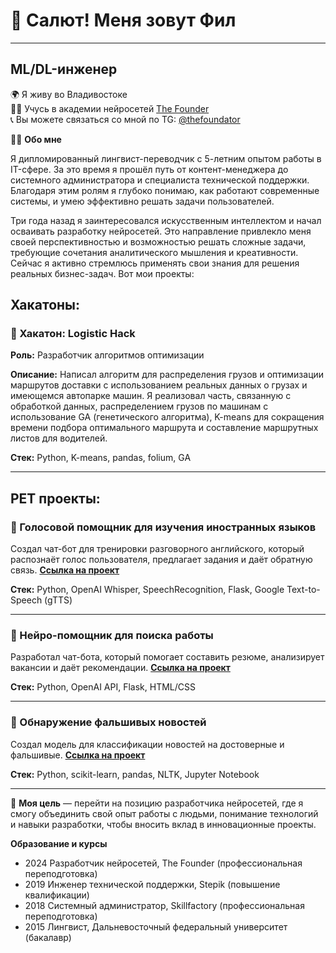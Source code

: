 # 👋 Салют! Меня зовут Фил
______________________________
## ML/DL-инженер

🌍 Я живу во Владивостоке  
👨‍🎓 Учусь в академии нейросетей [The Founder](https://academy.the-founder.ru/)  
📞 Вы можете связаться со мной по TG: [@thefoundator](https://t.me/thefoundator)

👨‍💻 **Обо мне**

Я дипломированный лингвист-переводчик с 5-летним опытом работы в IT-сфере. За это время я прошёл путь от контент-менеджера до системного администратора и специалиста технической поддержки. Благодаря этим ролям я глубоко понимаю, как работают современные системы, и умею эффективно решать задачи пользователей.

Три года назад я заинтересовался искусственным интеллектом и начал осваивать разработку нейросетей. Это направление привлекло меня своей перспективностью и возможностью решать сложные задачи, требующие сочетания аналитического мышления и креативности. Сейчас я активно стремлюсь применять свои знания для решения реальных бизнес-задач. Вот мои проекты:
## Хакатоны:
### 📌 Хакатон: Logistic Hack
**Роль:** Разработчик алгоритмов оптимизации

**Описание:** Написал алгоритм для распределения грузов и оптимизации маршрутов доставки с использованием реальных данных о грузах и имеющемся автопарке машин. Я реализовал часть, связанную с обработкой данных, распределением грузов по машинам с использование GA (генетического алгоритма), K-means для сокращения времени подбора оптимального маршрута и составление маршрутных листов для водителей.

**Стек:** Python, K-means, pandas, folium, GA
___
## PET проекты:
### 📌 Голосовой помощник для изучения иностранных языков 
Создал чат-бот для тренировки разговорного английского, который распознаёт голос пользователя, предлагает задания и даёт обратную связь. [**Ссылка на проект**](https://github.com/neuro-fill/languageapp)

**Стек:** Python, OpenAI Whisper, SpeechRecognition, Flask, Google Text-to-Speech (gTTS)

____

### 📌 Нейро-помощник для поиска работы 
Разработал чат-бота, который помогает составить резюме, анализирует вакансии и даёт рекомендации. [**Ссылка на проект**](https://github.com/neuro-fill/Job-Hunt-Assistant) 

**Стек:** Python, OpenAI API, Flask, HTML/CSS

___

### 📌 Обнаружение фальшивых новостей 
Создал модель для классификации новостей на достоверные и фальшивые. [**Ссылка на проект**](https://github.com/neuro-fill/Fake-News-Detection)

**Стек:** Python, scikit-learn, pandas, NLTK, Jupyter Notebook

_____

🎯 **Моя цель** — перейти на позицию разработчика нейросетей, где я смогу объединить свой опыт работы с людьми, понимание технологий и навыки разработки, чтобы вносить вклад в инновационные проекты. 

**Образование и курсы**
* 2024 Разработчик нейросетей, The Founder (профессиональная переподготовка)
* 2019 Инженер технической поддержки, Stepik (повышение квалификации)
* 2018 Системный администратор, Skillfactory (профессиональная переподготовка)
* 2015 Лингвист, Дальневосточный федеральный университет (бакалавр)
<!---
neuro-fill/neuro-fill is a ✨ special ✨ repository because its `README.md` (this file) appears on your GitHub profile.
You can click the Preview link to take a look at your changes.
--->
